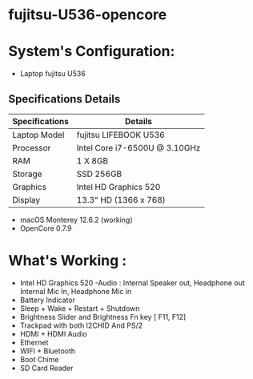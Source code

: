 # fujitsu-U536-opencore

# System's Configuration:

 - Laptop fujitsu  U536
## Specifications 	Details
| Specifications  | Details                        |
| -------------   | -------------------------------|
| Laptop Model    | fujitsu LIFEBOOK U536          |
| Processor       | Intel Core i7-6500U @ 3.10GHz  |
| RAM             | 1 X 8GB                        |
| Storage         | SSD 256GB                      |
| Graphics        | Intel HD Graphics 520          |
| Display         | 13.3" HD (1366 x 768)          |

- macOS Monterey 12.6.2 (working)
- OpenCore 0.7.9

#
# What's Working :

- Intel HD Graphics 520
-Audio :
        Internal Speaker out, Headphone out
        Internal Mic In, Headphone Mic in
- Battery Indicator
- Sleep + Wake + Restart + Shutdown
- Brightness Slider and Brightness Fn key [ F11, F12]
- Trackpad with both I2CHID And PS/2
- HDMI + HDMI Audio
- Ethernet
- WIFI + Bluetooth
- Boot Chime
- SD Card Reader
